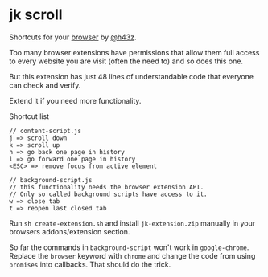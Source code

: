# jk scroll
Shortcuts for your [browser](https://addons.mozilla.org/en-US/firefox/addon/jk-scroll/) by [@h43z](https://twitter.com/h43z). 

Too many browser extensions have permissions that allow them full
access to every website you are visit (often the need to) and so does this one.

But this extension has just 48 lines of understandable code that everyone can
check and verify.

Extend it if you need more functionality.

Shortcut list
```
// content-script.js
j => scroll down
k => scroll up
h => go back one page in history
l => go forward one page in history
<ESC> => remove focus from active element

// background-script.js
// this functionality needs the browser extension API.
// Only so called background scripts have access to it.
w => close tab
t => reopen last closed tab
```

Run `sh create-extension.sh` and install `jk-extension.zip` manually in your
browsers addons/extension section.

So far the commands in  `background-script` won't work in `google-chrome`.
Replace the `browser` keyword with `chrome` and change the code from using
`promises` into callbacks. That should do the trick.

